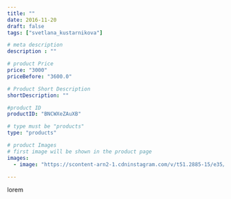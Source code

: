 ```yaml
---
title: ""
date: 2016-11-20
draft: false
tags: ["svetlana_kustarnikova"]

# meta description
description : ""

# product Price
price: "3000"
priceBefore: "3600.0"

# Product Short Description
shortDescription: ""

#product ID
productID: "BNCWXeZAuXB"

# type must be "products"
type: "products"

# product Images
# first image will be shown in the product page
images:
  - image: "https://scontent-arn2-1.cdninstagram.com/v/t51.2885-15/e35/14566819_239049809845480_6600597176051564544_n.jpg?se=7&tp=1&_nc_ht=scontent-arn2-1.cdninstagram.com&_nc_cat=104&_nc_ohc=3C6udkJ1kPIAX_fs-WY&ccb=7-4&oh=073fa2eda796a2fb378d0cb9b934c551&oe=6081F3DC&ig_cache_key=MTM4Nzc3MDAwNTM4NjYxODMwNQ%3D%3D.2-ccb7-4"

---
```

lorem
